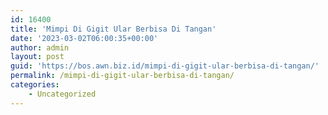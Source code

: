 ```yaml
---
id: 16400
title: 'Mimpi Di Gigit Ular Berbisa Di Tangan'
date: '2023-03-02T06:00:35+00:00'
author: admin
layout: post
guid: 'https://bos.awn.biz.id/mimpi-di-gigit-ular-berbisa-di-tangan/'
permalink: /mimpi-di-gigit-ular-berbisa-di-tangan/
categories:
    - Uncategorized
---
```


